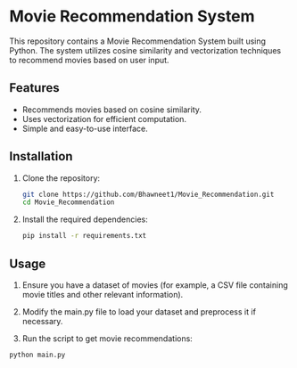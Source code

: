 # Movie Recommendation System

This repository contains a Movie Recommendation System built using Python. The system utilizes cosine similarity and vectorization techniques to recommend movies based on user input.

## Features

- Recommends movies based on cosine similarity.
- Uses vectorization for efficient computation.
- Simple and easy-to-use interface.

## Installation

1. Clone the repository:
   ```bash
   git clone https://github.com/Bhawneet1/Movie_Recommendation.git
   cd Movie_Recommendation
   ```
2. Install the required dependencies:
   ```bash
   pip install -r requirements.txt
   ```

## Usage

1. Ensure you have a dataset of movies (for example, a CSV file containing movie titles and other relevant information).

2. Modify the main.py file to load your dataset and preprocess it if necessary.

3. Run the script to get movie recommendations:
```bash
python main.py
```
